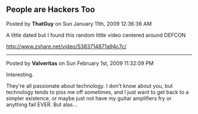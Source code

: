 ## People are Hackers Too
Posted by **ThatGuy** on Sun January 11th, 2009 12:36:36 AM

A little dated but I found this random little video centered around DEFCON

<http://www.zshare.net/video/5383714871a94c7c/>

--------------------------------------------------------------------------------

Posted by **Valveritas** on Sun February 1st, 2009 11:32:09 PM

Interesting.

They're all passionate about technology.  I don't know about you, but technology
tends to piss me off sometimes, and I just want to get back to a simpler
existence, or maybe just not have my guitar amplifiers fry or anything fail
EVER.   But alas...

